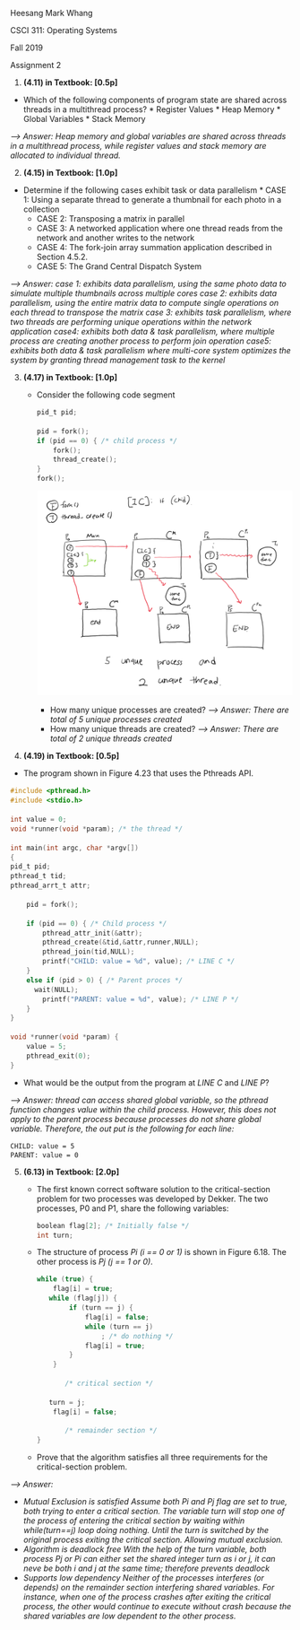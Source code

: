 Heesang Mark Whang

CSCI 311: Operating Systems

Fall 2019

Assignment 2

1. **(4.11) in Textbook: [0.5p]**
* Which of the following components of program state are shared across threads in a multithread process?
	  * Register Values
	  * Heap Memory
	  * Global Variables
	  * Stack Memory

*--> Answer: Heap memory and global variables are shared across threads in a multithread process, while register values and stack memory are allocated to individual thread.*



2. **(4.15) in Textbook: [1.0p]**
* Determine if the following cases exhibit task or data parallelism
		* CASE 1: Using a separate thread to generate a thumbnail for each photo in a collection
	* CASE 2: Transposing a matrix in parallel
	* CASE 3: A networked application where one thread reads from the network and another writes to the network
	* CASE 4: The fork-join array summation application described in Section 4.5.2.
	* CASE 5: The Grand Central Dispatch System  


*--> Answer:*
	*case 1: exhibits data parallelism, using the same photo data to simulate multiple thumbnails across multiple cores*
	*case 2: exhibits data parallelism, using the entire matrix data to compute single operations on each thread to transpose the matrix*
	*case 3: exhibits task parallelism, where two threads are performing unique operations within the network application*
	*case4: exhibits both data & task parallelism, where multiple process are creating another process to perform join operation*
	*case5: exhibits both data & task parallelism where multi-core system optimizes the system by granting thread management task to the kernel*



3. **(4.17) in Textbook: [1.0p]**

	* Consider the following code segment

		```C
		pid_t pid;

		pid = fork();
		if (pid == 0) { /* child process */
			fork();
		    thread_create();
		}
		fork();
		```

		![](./problem3.png)

		* How many unique processes are created?
		  *--> Answer: There are total of 5 unique processes created*
		* How many unique threads are created?
		  *--> Answer: There are total of 2 unique threads created*


4. **(4.19) in Textbook: [0.5p]**

  * The program shown in Figure 4.23 that uses the Pthreads API.

  ```c
  #include <pthread.h>
  #include <stdio.h>

  int value = 0;
  void *runner(void *param); /* the thread */

  int main(int argc, char *argv[])
  {
  pid_t pid;
  pthread_t tid;
  pthread_arrt_t attr;

      pid = fork();

      if (pid == 0) { /* Child process */
          pthread_attr_init(&attr);
          pthread_create(&tid,&attr,runner,NULL);
          pthread_join(tid,NULL);
          printf("CHILD: value = %d", value); /* LINE C */
      }
      else if (pid > 0) { /* Parent proces */
      	wait(NULL);
          printf("PARENT: value = %d", value); /* LINE P */
      }
  }

  void *runner(void *param) {
      value = 5;
      pthread_exit(0);
  }
  ```

  * What would be the output from the program at *LINE C* and *LINE P*?


*--> Answer: thread can access shared global variable, so the pthread function changes value within the child process. However, this does not apply to the parent process because processes do not share global variable. Therefore, the out put is the following for each line:*
```
CHILD: value = 5
PARENT: value = 0
```
5. **(6.13) in Textbook: [2.0p]**

   * The first known correct software solution to the critical-section problem for two processes was developed by Dekker. The two processes, P0 and P1, share the following variables:

     ```C
     boolean flag[2]; /* Initially false */
     int turn;
     ```

   * The structure of process *Pi (i == 0 or 1)* is shown in Figure 6.18. The other process is *Pj (j == 1 or 0)*.

     ```C
     while (true) {
         flag[i] = true;
     	while (flag[j]) {
             if (turn == j) {
                 flag[i] = false;
                 while (turn == j)
                     ; /* do nothing */
                 flag[i] = true;
             }
         }

         	/* critical section */

     	turn = j;
         flag[i] = false;

     		/* remainder section */
     }
     ```

   * Prove that the algorithm satisfies all three requirements for the critical-section problem.

*--> Answer:*

* *Mutual Exclusion is satisfied*
    *Assume both Pi and Pj flag are set to true, both trying to enter a critical section. The variable turn will stop one of the process of entering the critical section by waiting within while(turn==j) loop doing nothing. Until the turn is switched by the original process exiting the critical section. Allowing mutual exclusion.*
* *Algorithm is deadlock free*
    *With the help of the turn variable, both process Pj or Pi can either set the shared integer turn as i or j, it can neve be both i and j at the same time; therefore prevents deadlock*
* *Supports low dependency*
    *Neither of the processes interferes (or depends) on the remainder section interfering shared variables. For instance, when one of the process crashes after exiting the critical process, the other would continue to execute without crash because the shared variables are low dependent to the other process.*
